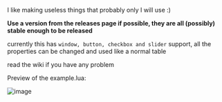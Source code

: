 I like making useless things that probably only I will use :)

**Use a version from the releases page if possible, they are all (possibly) stable enough to be released**

currently this has `window, button, checkbox and slider` support, all the properties can be changed and used like a normal table

read the wiki if you have any problem

Preview of the example.lua:

![image](https://github.com/user-attachments/assets/477a3d5b-f80f-4b39-a8ac-d6448c9b432a)
